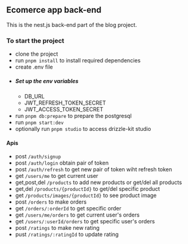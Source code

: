 ## Ecomerce app back-end

This is the nest.js back-end part of the blog project.

### To start the project
- clone the project
- run `pnpm install` to install required dependencies
- create .env file
 - ##### Set up the env variables
   - DB_URL
   - JWT_REFRESH_TOKEN_SECRET
   - JWT_ACCESS_TOKEN_SECRET
  - run `pnpm db:prepare` to prepare the postgresql
  - run `pnpm start:dev`
  - optionally run `pnpm studio` to access drizzle-kit studio

#### Apis
- post `/auth/signup`
- post `/auth/login` obtain pair of token
- post `/auth/refresh` to get new pair of token wiht refresh token
- get `/users/me` to get current user
- get,post,del `/products` to add new products or get/del all products
- get,del `/products/{productId}` to get/del specific product
- get `/products/images/{productId}` to see product image
- post `/orders` to make orders
- get `/orders/:orderId` to get specific order 
- get `/users/me/orders` to get current user's orders
- get `/users/:userId/orders` to get specific user's orders
- post `/ratings` to make new rating
- pust `/ratings/:ratingId` to update rating
